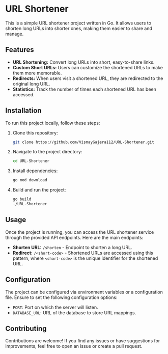 # URL Shortener

This is a simple URL shortener project written in Go. It allows users to shorten long URLs into shorter ones, making them easier to share and manage.

## Features

- **URL Shortening:** Convert long URLs into short, easy-to-share links.
- **Custom Short URLs:** Users can customize the shortened URLs to make them more memorable.
- **Redirects:** When users visit a shortened URL, they are redirected to the original long URL.
- **Statistics:** Track the number of times each shortened URL has been accessed.

## Installation

To run this project locally, follow these steps:

1. Clone this repository:

   ```bash
   git clone https://github.com/VismayGajera112/URL-Shortener.git
   ```

2. Navigate to the project directory:

   ```bash
   cd URL-Shortener
   ```

3. Install dependencies:

   ```bash
   go mod download
   ```

4. Build and run the project:

   ```bash
   go build
   ./URL-Shortener
   ```

## Usage

Once the project is running, you can access the URL shortener service through the provided API endpoints. Here are the main endpoints:

- **Shorten URL:** `/shorten` - Endpoint to shorten a long URL.
- **Redirect:** `/<short-code>` - Shortened URLs are accessed using this pattern, where `<short-code>` is the unique identifier for the shortened URL.

## Configuration

The project can be configured via environment variables or a configuration file. Ensure to set the following configuration options:

- `PORT`: Port on which the server will listen.
- `DATABASE_URL`: URL of the database to store URL mappings.

## Contributing

Contributions are welcome! If you find any issues or have suggestions for improvements, feel free to open an issue or create a pull request.
